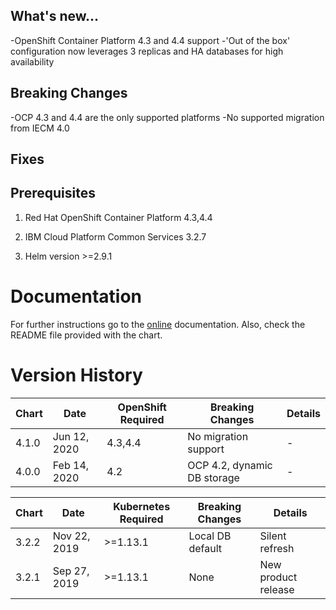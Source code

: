 ## What's new...

-OpenShift Container Platform 4.3 and 4.4 support
-'Out of the box' configuration now leverages 3 replicas and HA databases for high availability

## Breaking Changes
-OCP 4.3 and 4.4 are the only supported platforms
-No supported migration from IECM 4.0

## Fixes

## Prerequisites

1. Red Hat OpenShift Container Platform 4.3,4.4

2. IBM Cloud Platform Common Services 3.2.7

3. Helm version >=2.9.1

# Documentation
For further instructions go to the [online](https://www.ibm.com/support/knowledgecenter/SSFKVV_4.1/hub/hub.html) documentation. Also, check the README file provided with the chart.

# Version History

| Chart | Date             | OpenShift Required | Breaking Changes | Details               |
| ----- | ---------------- | ------------------ | ---------------- | --------------------- |
| 4.1.0 | Jun 12, 2020     | 4.3,4.4            | No migration support | - |
| 4.0.0 | Feb 14, 2020     | 4.2                | OCP 4.2, dynamic DB storage | - |

| Chart | Date             | Kubernetes Required | Breaking Changes | Details               |
| ----- | ---------------- | ------------------- | ---------------- | --------------------- |
| 3.2.2 | Nov 22, 2019     | >=1.13.1            | Local DB default | Silent refresh  |
| 3.2.1 | Sep 27, 2019     | >=1.13.1            | None             | New product release   |
